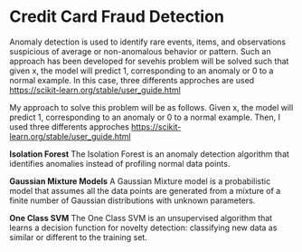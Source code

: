 # Credit Card Fraud Detection

Anomaly detection is used to identify rare events, items, and observations suspicious of average or non-anomalous behavior or pattern. Such an approach has been developed for sevehis problem will be solved such that given x, the model will predict 1, corresponding to an anomaly or 0 to a normal example. In this case, three differents approches are used https://scikit-learn.org/stable/user_guide.html

My approach to solve this problem will be as follows. Given x, the model will predict 1, corresponding to an anomaly or 0 to a normal example. Then, I used three differents approches https://scikit-learn.org/stable/user_guide.html

**Isolation Forest**
  The Isolation Forest is an anomaly detection algorithm that identifies anomalies instead of profiling normal data points.
  
**Gaussian Mixture Models**
  A Gaussian Mixture model is a probabilistic model that assumes all the data points are generated from a mixture of a finite number of Gaussian distributions with unknown parameters.
  
**One Class SVM**
  The One Class SVM is an unsupervised algorithm that learns a decision function for novelty detection: classifying new data as similar or different to the training set.
